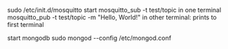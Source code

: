 sudo /etc/init.d/mosquitto start
mosquitto_sub -t test/topic in one terminal
mosquitto_pub -t test/topic -m "Hello, World!" in other terminal: prints to first terminal
 
start mongodb
sudo mongod --config /etc/mongod.conf